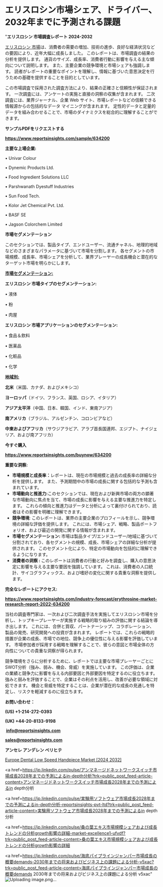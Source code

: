 # エリスロシン市場シェア、ドライバー、2032年までに予測される課題

"<strong>エリスロシン 市場調査レポート 2024-2032</strong>

<a href=https://www.reportsinsights.com/sample/634200>エリスロシン 市場</a>は、消費者の需要の増加、技術の進歩、良好な経済状況などの要因により、近年大幅に成長しました。 このレポートは、市場調査の結果の分析を提供します。 通貨のサイズ、成長率、消費者行動に影響を与える主な傾向について説明します。 また、主要企業の競争環境と市場シェアも強調します。 読者がレポートの重要なポイントを理解し、情報に基づいた意思決定を行うための基礎を提供することを目的としています。

この市場調査で採用された調査方法により、結果の正確さと信頼性が保証されます。 一次調査には、アンケートの実施と直接の洞察の収集が含まれます。 二次調査には、業界ジャーナル、企業 Web サイト、市場レポートなどの信頼できる情報源からの包括的なデータ マイニングが含まれます。 定性的データと定量的データを組み合わせることで、市場のダイナミクスを総合的に理解することができます。

<strong><b>サンプルPDFをリクエストする</b></strong>

<a href=https://www.reportsinsights.com/sample/634200><strong><u>https://www.reportsinsights.com/sample/634200</u></strong></a>

<strong>主要な上場企業:</strong>

• Univar Colour

• Dynemic Products Ltd.

• Food Ingredient Solutions LLC

• Parshwanath Dyestuff Industries

• Sun Food Tech.

• Kolor Jet Chemical Pvt. Ltd.

• BASF SE

• Jagson Colorchem Limited

<strong>市場セグメンテーション</strong>

このセクションでは、製品タイプ、エンドユーザー、流通チャネル、地理的地域などのさまざまなパラメータに基づいて市場を分割します。 各セグメントの市場規模、成長率、市場シェアを分析して、業界プレーヤーの成長機会と潜在的なターゲット市場を明らかにします。

<strong><u>市場セグメンテーション</u></strong><strong><u>:</u></strong>

<strong>エリスロシン 市場タイプのセグメンテーション:</strong>

• 液体

• 粉

• 肉屋

<strong>エリスロシン 市場アプリケーションのセグメンテーション:</strong>

• 食品＆飲料

• 医薬品

• 化粧品

• 化学

<strong><u>地域別</u></strong><strong><u>:</u></strong>

<strong>北米</strong>（米国、カナダ、およびメキシコ）

<strong>ヨーロッパ</strong>（ドイツ、フランス、英国、ロシア、イタリア）

<strong>アジア太平洋</strong>（中国、日本、韓国、インド、東南アジア）

<strong>南アメリカ</strong>（ブラジル、アルゼンチン、コロンビアなど）

<strong>中東およびアフリカ</strong>（サウジアラビア、アラブ首長国連邦、エジプト、ナイジェリア、および南アフリカ）

<strong>今すぐ購入</strong>

<a href=https://www.reportsinsights.com/buynow/634200><strong><u>https://www.reportsinsights.com/buynow/634200</u></strong></a>

<strong>重要な洞察:</strong>
<ul>
  <li><strong>市場規模と成長率：</strong>レポートは、現在の市場規模と過去の成長率の詳細な分析を提供します。 また、予測期間中の市場の成長に関する包括的な予測も含まれています。</li>
  <li><strong>市場動向と推進力:</strong>このセクションでは、現在および新興市場の両方の顕著な市場動向に焦点を当て、市場の成長に影響を与える主要な推進力を特定します。 これらの傾向と推進力はデータと分析によって裏付けられており、読者はその影響を明確に理解できます。</li>
  <li><strong>競争環境</strong>: このレポートは、業界の主要企業のプロフィールを示し、競争環境の詳細な評価を提供します。 これには、市場シェア、戦略、製品ポートフォリオ、および最近の開発に関する情報が含まれます。</li>
  <li><strong>市場セグメンテーション: </strong>市場は製品タイプ/エンドユーザー/地域に基づいて分割されており、各セグメントの規模、成長、市場シェアの詳細な分析が提供されます。 このセグメント化により、特定の市場動向を包括的に理解できるようになります。</li>
  <li><strong>消費者の洞察 : </strong>このレポートは消費者の行動と好みを調査し、購入の意思決定に影響を与える主要な要因を強調しています。 これは、消費者の人口統計、サイコグラフィックス、および嗜好の変化に関する貴重な洞察を提供します。</li>
</ul>
<strong>完全なレポートにアクセス:</strong>

<a href=https://www.reportsinsights.com/industry-forecast/erythrosine-market-research-report-2022-634200><strong><u><b>https://www.reportsinsights.com/industry-forecast/erythrosine-market-research-report-2022-634200</b></u></strong></a>

当社の調査専門家は、一次および二次調査手法を実施してエリスロシン市場を分析し、トップキープレーヤーが実施する戦略的取り組みの評価に関する結論を導き出します。 これには、合併と買収、パートナーシップ、コラボレーション、製品の発売、研究開発への投資が含まれます。 レポートでは、これらの戦略的措置が企業の成長、市場での地位、競争上の優位性に与える影響を評価しています。 市場参加者が採用する戦略を理解することで、彼らの意図と市場全体の方向性についての貴重な洞察が得られます。

競争環境をさらに分析するために、レポートでは主要な市場プレーヤーごとにSWOT分析（強み、弱み、機会、脅威）を実施しています。 この評価は、企業の業績と競争力に影響を与える内部要因と外部要因を特定するのに役立ちます。 強みと弱みを評価することで、企業はその利点を活用し、改善が必要な領域に対処できます。 機会と脅威を特定することは、企業が潜在的な成長の見通しを特定し、リスクを軽減するのに役立ちます。

<strong>お問い合わせ：</strong>

<strong>(US) +1-214-272-0393</strong>

<strong>(UK) +44-20-8133-9198</strong>

<strong> </strong><a href=info@reportsinsights.com><strong><u>info@reportsinsights.com</u></strong></a>

<a href=sales@reportsinsights.com><strong><u>sales@reportsinsights.com</u></strong></a>

<strong>アンセレ アンデレン ベリヒテ</strong>

<a href=https://www.linkedin.com/pulse/europe-dental-low-speed-handpiece-markets-wghhf/>Europe Dental Low Speed Handpiece Market [2024 2032]</a>

<a href=https://jp.linkedin.com/pulse/アンマネージドネットワークスイッチ市場成長2028年までの予測によるin-depth分析?trk=public_post_feed-article-content>アンマネージドネットワークスイッチ市場成長2028年までの予測によるin depth分析</a>

<a href=https://jp.linkedin.com/pulse/実験用ソフトウェア市場成長2028年までの予測によるin-depth分析-reportsinsights-pvt-ltd?trk=public_post_feed-article-content>実験用ソフトウェア市場成長2028年までの予測によるin depth分析</a>

<a href=https://jp.linkedin.com/pulse/桑の葉エキス市場規模シェアおよび成長トレンドの分析growth影響の詳細-market-excellence1-ufvdf?trk=public_post_feed-article-content>桑の葉エキス市場規模シェアおよび成長トレンドの分析growth影響の詳細</a>

<a href=https://jp.linkedin.com/pulse/海底パイプラインジャンパー市場成長の概要demands-2030年までの将来およびビジネス上の課題による分析-v5xac?trk=public_post_feed-article-content>海底パイプラインジャンパー市場成長の概要demands 2030年までの将来およびビジネス上の課題による分析 v5xac</a>"
![Uploading image.png…]()
